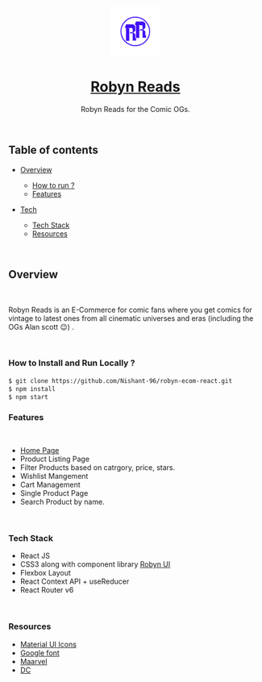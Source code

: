 <div align="center">
  <img src="/public/Images/rr-logo.png" height="100" width="100" alt="Robyn Reads Logo"/>
  
# [Robyn Reads](https://robynreads.netlify.app/)

Robyn Reads for the Comic OGs.

</div>
<br/>

## **Table of contents**

- [Overview](#overview)
  - [How to run ?](#how-to-install-and-run-locally-?)
  - [Features](#features)
 

- [Tech]()
  - [Tech Stack](#tech-stack)
  - [Resources](#resources)

<br />

## **Overview**

<br />

Robyn Reads is an E-Commerce for comic fans where you get comics for vintage to latest ones from all cinematic universes and eras (including the OGs Alan scott 😉) .

<br />

### **How to Install and Run Locally ?**

```
$ git clone https://github.com/Nishant-96/robyn-ecom-react.git
$ npm install
$ npm start
```

### **Features**

<br />

- [Home Page](https://robynreads.netlify.app/)
- Product Listing Page
- Filter Products based on catrgory, price, stars.
- Wishlist Mangement
- Cart Management
- Single Product Page
- Search Product by name.

<br />

### **Tech Stack**

- React JS
- CSS3 along with component library [Robyn UI](https://robyn-ui.netlify.app/)
- Flexbox Layout
- React Context API + useReducer
- React Router v6

<br />

### **Resources**

- [Material UI Icons](https://mui.com/components/material-icons/)
- [Google font](https://fonts.google.com/)
- [Maarvel](https://developer.marvel.com/)
- [DC](https://www.dccomics.com)
